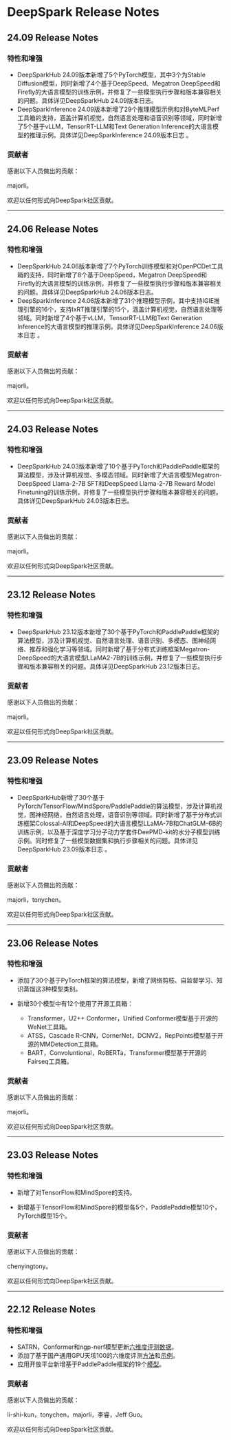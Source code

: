 # DeepSpark Release Notes

## 24.09 Release Notes

### 特性和增强

* DeepSparkHub 24.09版本新增了5个PyTorch模型，其中3个为Stable Diffusion模型，同时新增了4个基于DeepSpeed、Megatron DeepSpeed和Firefly的大语言模型的训练示例，并修复了一些模型执行步骤和版本兼容相关的问题。具体详见DeepSparkHub 24.09版本日志。
* DeepSparkInference 24.09版本新增了29个推理模型示例和对ByteMLPerf工具箱的支持，涵盖计算机视觉，自然语言处理和语音识别等领域，同时新增了5个基于vLLM，TensorRT-LLM和Text Generation Inference的大语言模型的推理示例。具体详见DeepSparkInference 24.09版本日志 。

### 贡献者

感谢以下人员做出的贡献：

majorli。

欢迎以任何形式向DeepSpark社区贡献。

---

## 24.06 Release Notes

### 特性和增强

* DeepSparkHub 24.06版本新增了7个PyTorch训练模型和对OpenPCDet工具箱的支持，同时新增了8个基于DeepSpeed，Megatron DeepSpeed和Firefly的大语言模型的训练示例，并修复了一些模型执行步骤和版本兼容相关的问题。具体详见DeepSparkHub 24.06版本日志。
* DeepSparkInference 24.06版本新增了31个推理模型示例，其中支持IGIE推理引擎的16个，支持IxRT推理引擎的15个，涵盖计算机视觉，自然语言处理等领域。同时新增了4个基于vLLM，TensorRT-LLM和Text Generation Inference的大语言模型的推理示例。具体详见DeepSparkInference 24.06版本日志 。

### 贡献者

感谢以下人员做出的贡献：

majorli。

欢迎以任何形式向DeepSpark社区贡献。

---

## 24.03 Release Notes

### 特性和增强

* DeepSparkHub 24.03版本新增了10个基于PyTorch和PaddlePaddle框架的算法模型，涉及计算机视觉、多模态领域。同时新增了大语言模型Megatron-DeepSpeed Llama-2-7B SFT和DeepSpeed Llama-2-7B Reward Model Finetuning的训练示例，并修复了一些模型执行步骤和版本兼容相关的问题。具体详见DeepSparkHub 24.03版本日志。

### 贡献者

感谢以下人员做出的贡献：

majorli。

欢迎以任何形式向DeepSpark社区贡献。

---

## 23.12 Release Notes

### 特性和增强

* DeepSparkHub 23.12版本新增了30个基于PyTorch和PaddlePaddle框架的算法模型，涉及计算机视觉、自然语言处理、语音识别、多模态、图神经网络、推荐和强化学习等领域。同时新增了基于分布式训练框架Megatron-DeepSpeed的大语言模型LLaMA2-7B的训练示例，并修复了一些模型执行步骤和版本兼容相关的问题。具体详见DeepSparkHub 23.12版本日志。

### 贡献者

感谢以下人员做出的贡献：

majorli。

欢迎以任何形式向DeepSpark社区贡献。

---

## 23.09 Release Notes

### 特性和增强

* DeepSparkHub新增了30个基于PyTorch/TensorFlow/MindSpore/PaddlePaddle的算法模型，涉及计算机视觉，图神经网络，自然语言处理，语音识别等领域。同时新增了基于分布式训练框架Colossal-AI和DeepSpeed的大语言模型LLaMA-7B和ChatGLM-6B的训练示例，以及基于深度学习分子动力学套件DeePMD-kit的水分子模型训练示例。同时修复了一些模型数据集和执行步骤相关的问题。具体详见DeepSparkHub 23.09版本日志 。
### 贡献者

感谢以下人员做出的贡献：

majorli，tonychen。

欢迎以任何形式向DeepSpark社区贡献。

---

## 23.06 Release Notes

### 特性和增强

- 添加了30个基于PyTorch框架的算法模型，新增了网络剪枝、自监督学习、知识蒸馏这3种模型类别。

- 新增30个模型中有12个使用了开源工具箱：

    - Transformer，U2++ Conformer，Unified Conformer模型基于开源的WeNet工具箱。
    - ATSS，Cascade R-CNN，CornerNet，DCNV2，RepPoints模型基于开源的MMDetection工具箱。
    - BART，Convoluntional，RoBERTa，Transformer模型基于开源的Fairseq工具箱。

### 贡献者

感谢以下人员做出的贡献：

majorli。

欢迎以任何形式向DeepSpark社区贡献。

---

## 23.03 Release Notes

### 特性和增强

- 新增了对TensorFlow和MindSpore的支持。

- 新增基于TensorFlow和MindSpore的模型各5个，PaddlePaddle模型10个，PyTorch模型15个。

### 贡献者

感谢以下人员做出的贡献：

chenyingtony。

欢迎以任何形式向DeepSpark社区贡献。

---

## 22.12 Release Notes

### 特性和增强

- SATRN，Conformer和ngp-nerf模型更新[六维度评测数据](README.md#硬件评测方法和结果)。
- 添加了基于国产通用GPU天垓100的六维度评测[方法](evaluation/Iluvatar/six_dimension_howto.md)和[示例](evaluation/Iluvatar/six_dimension_howto_example.md)。
- 应用开放平台新增基于PaddlePaddle框架的19个[模型](https://gitee.com/deep-spark/deepsparkhub)。

### 贡献者

感谢以下人员做出的贡献：

li-shi-kun，tonychen，majorli，李睿，Jeff Guo。

欢迎以任何形式向DeepSpark社区贡献。
